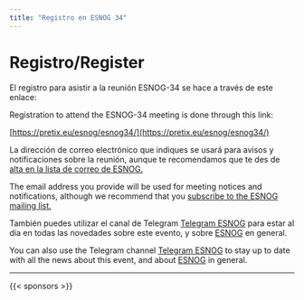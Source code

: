 ```yaml
---
title: "Registro en ESNOG 34"
---
```


# Registro/Register

El registro para asistir a la reunión ESNOG-34 se hace a través de este enlace:

Registration to attend the ESNOG-34 meeting is done through this link:

[https://pretix.eu/esnog/esnog34/](https://pretix.eu/esnog/esnog34/)


La dirección de correo electrónico que indiques se usará para avisos y notificaciones sobre la reunión, aunque te recomendamos que te des de [alta en la lista de correo de ESNOG.](https://www2.esnog.net:8443/cgi-bin/mailman/listinfo/gore)


The email address you provide will be used for meeting notices and notifications, although we recommend that you [subscribe to the ESNOG mailing list.](https://www2.esnog.net:8443/cgi-bin/mailman/listinfo/gore)



También puedes utilizar el canal de Telegram [Telegram ESNOG](https://t.me/esnog_es) para estar al día en todas las novedades sobre este evento, y sobre [ESNOG](https://www.esnog.net) en general. 

You can also use the Telegram channel [Telegram ESNOG](https://t.me/esnog_es) to stay up to date with all the news about this event, and about [ESNOG](https://www.esnog.net) in general.

---------------------------

{{< sponsors >}}
